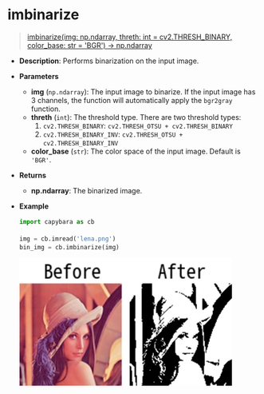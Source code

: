 # imbinarize

> [imbinarize(img: np.ndarray, threth: int = cv2.THRESH_BINARY, color_base: str = 'BGR') -> np.ndarray](https://github.com/DocsaidLab/Capybara/blob/975d62fba4f76db59e715c220f7a2af5ad8d050e/capybara/vision/functionals.py#L336)

- **Description**: Performs binarization on the input image.

- **Parameters**

  - **img** (`np.ndarray`): The input image to binarize. If the input image has 3 channels, the function will automatically apply the `bgr2gray` function.
  - **threth** (`int`): The threshold type. There are two threshold types:
    1. `cv2.THRESH_BINARY`: `cv2.THRESH_OTSU + cv2.THRESH_BINARY`
    2. `cv2.THRESH_BINARY_INV`: `cv2.THRESH_OTSU + cv2.THRESH_BINARY_INV`
  - **color_base** (`str`): The color space of the input image. Default is `'BGR'`.

- **Returns**

  - **np.ndarray**: The binarized image.

- **Example**

  ```python
  import capybara as cb

  img = cb.imread('lena.png')
  bin_img = cb.imbinarize(img)
  ```

  ![imbinarize](./resource/test_imbinarize.jpg)
